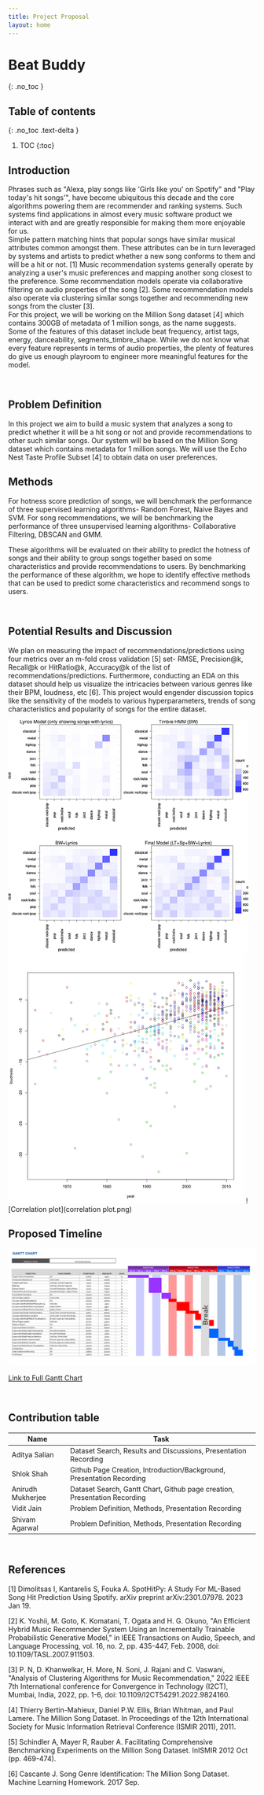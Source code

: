 ```yaml
---
title: Project Proposal
layout: home
---
```

# Beat Buddy
{: .no_toc }

## Table of contents
{: .no_toc .text-delta }

1. TOC
{:toc}

## Introduction

<!-- <iframe src ="GenreDeminationOverYears.html" height = "500" width = "500"></iframe> -->
Phrases such as "Alexa, play songs like 'Girls like you' on Spotify" and "Play today's hit songs'", have become ubiquitous this decade and the core algorithms powering them are recommender and ranking systems. Such systems find applications in almost every music software product we interact with and are greatly responsible for making them more enjoyable for us.
<br /> 
Simple pattern matching hints that popular songs have similar musical attributes common amongst them. These attributes can be in turn leveraged by systems and artists to predict whether a new song conforms to them and will be a hit or not. [1]
Music recommendation systems generally operate by analyzing a user's music preferences and mapping another song closest to the preference. Some recommendation models operate via collaborative filtering on audio properties of the song [2]. Some recommendation models also operate via clustering similar songs together and recommending new songs from the cluster [3].
<br /> 
For this project, we will be working on the Million Song dataset [4] which contains 300GB of metadata of 1 million songs, as the name suggests. Some of the features of this dataset include beat frequency, artist tags, energy, danceability, segments_timbre_shape. While we do not know what every feature represents in terms of audio properties, the plenty of features do give us enough playroom to engineer more meaningful features for the model.

<br /> 

## Problem Definition

In this project we aim to build a music system that analyzes a song to predict whether it will be a hit song or not and provide recommendations to other such similar songs. Our system will be based on the Million Song dataset which contains metadata for 1 million songs. We will use the Echo Nest Taste Profile Subset [4] to obtain data on user preferences.
<br /> 

## Methods

For hotness score prediction of songs, we will benchmark the performance of three supervised learning algorithms- Random Forest, Naive Bayes and SVM. For song recommendations, we will be benchmarking the performance of three unsupervised learning algorithms- Collaborative Filtering, DBSCAN and GMM.

These algorithms will be evaluated on their ability to predict the hotness of songs and their ability to group songs together based on some characteristics and provide recommendations to users. By benchmarking the performance of these algorithm, we hope to identify effective methods that can be used to predict some characteristics and recommend songs to users.


<br /> 

## Potential Results and Discussion

We plan on measuring the impact of recommendations/predictions using four metrics over an m-fold cross validation [5] set- RMSE, Precision@k, Recall@k or HitRatio@k, Accuracy@k of the list of recommendations/predictions. Furthermore, conducting an EDA on this dataset should help us visualize the intricacies between various genres like their BPM, loudness, etc [6]. This project would engender discussion topics like the sensitivity of the models to various hyperparameters, trends of song characteristics and popularity of songs for the entire dataset.
<br />     
      
![Heat_map](heat_map.png)
![Scatter plot](t.png)
![Correlation plot](correlation plot.png)
## Proposed Timeline

![Gantt Chart](gantthighres.png )

[Link to Full Gantt Chart](https://drive.google.com/file/d/1kYv0eMd6moiMXjqHtyMAOoOe5MlqGz8l/view?usp=sharing)

<br /> 

## Contribution table

| Name              | Task        |
| ----------------- | ----------- |
| Aditya Salian     | Dataset Search, Results and Discussions, Presentation Recording       |
| Shlok Shah        | Github Page Creation, Introduction/Background, Presentation Recording        |
| Anirudh Mukherjee | Dataset Search, Gantt Chart, Github page creation, Presentation Recording       |
| Vidit Jain        | Problem Definition, Methods, Presentation Recording        |
| Shivam Agarwal    | Problem Definition, Methods, Presentation Recording        |
 

<br /> 

## References

[1] Dimolitsas I, Kantarelis S, Fouka A. SpotHitPy: A Study For ML-Based Song Hit Prediction Using Spotify. arXiv preprint arXiv:2301.07978. 2023 Jan 19.

[2] K. Yoshii, M. Goto, K. Komatani, T. Ogata and H. G. Okuno, "An Efficient Hybrid Music Recommender System Using an Incrementally Trainable Probabilistic Generative Model," in IEEE Transactions on Audio, Speech, and Language Processing, vol. 16, no. 2, pp. 435-447, Feb. 2008, doi: 10.1109/TASL.2007.911503.

[3] P. N, D. Khanwelkar, H. More, N. Soni, J. Rajani and C. Vaswani, "Analysis of Clustering Algorithms for Music Recommendation," 2022 IEEE 7th International conference for Convergence in Technology (I2CT), Mumbai, India, 2022, pp. 1-6, doi: 10.1109/I2CT54291.2022.9824160.

[4] Thierry Bertin-Mahieux, Daniel P.W. Ellis, Brian Whitman, and Paul Lamere. The Million Song Dataset. In Proceedings of the 12th International Society for Music Information Retrieval Conference (ISMIR 2011), 2011.

[5] Schindler A, Mayer R, Rauber A. Facilitating Comprehensive Benchmarking Experiments on the Million Song Dataset. InISMIR 2012 Oct (pp. 469-474).

[6] Cascante J. Song Genre Identification: The Million Song Dataset. Machine Learning Homework. 2017 Sep.


